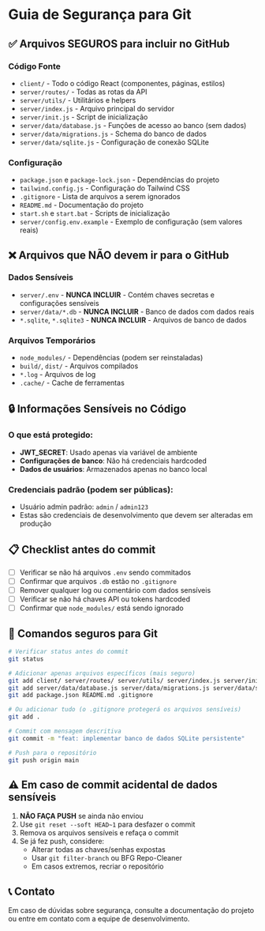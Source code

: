 # Guia de Segurança para Git

## ✅ Arquivos SEGUROS para incluir no GitHub

### Código Fonte
- `client/` - Todo o código React (componentes, páginas, estilos)
- `server/routes/` - Todas as rotas da API
- `server/utils/` - Utilitários e helpers
- `server/index.js` - Arquivo principal do servidor
- `server/init.js` - Script de inicialização
- `server/data/database.js` - Funções de acesso ao banco (sem dados)
- `server/data/migrations.js` - Schema do banco de dados
- `server/data/sqlite.js` - Configuração de conexão SQLite

### Configuração
- `package.json` e `package-lock.json` - Dependências do projeto
- `tailwind.config.js` - Configuração do Tailwind CSS
- `.gitignore` - Lista de arquivos a serem ignorados
- `README.md` - Documentação do projeto
- `start.sh` e `start.bat` - Scripts de inicialização
- `server/config.env.example` - Exemplo de configuração (sem valores reais)

## ❌ Arquivos que NÃO devem ir para o GitHub

### Dados Sensíveis
- `server/.env` - **NUNCA INCLUIR** - Contém chaves secretas e configurações sensíveis
- `server/data/*.db` - **NUNCA INCLUIR** - Banco de dados com dados reais
- `*.sqlite`, `*.sqlite3` - **NUNCA INCLUIR** - Arquivos de banco de dados

### Arquivos Temporários
- `node_modules/` - Dependências (podem ser reinstaladas)
- `build/`, `dist/` - Arquivos compilados
- `*.log` - Arquivos de log
- `.cache/` - Cache de ferramentas

## 🔒 Informações Sensíveis no Código

### O que está protegido:
- **JWT_SECRET**: Usado apenas via variável de ambiente
- **Configurações de banco**: Não há credenciais hardcoded
- **Dados de usuários**: Armazenados apenas no banco local

### Credenciais padrão (podem ser públicas):
- Usuário admin padrão: `admin` / `admin123`
- Estas são credenciais de desenvolvimento que devem ser alteradas em produção

## 📋 Checklist antes do commit

- [ ] Verificar se não há arquivos `.env` sendo commitados
- [ ] Confirmar que arquivos `.db` estão no `.gitignore`
- [ ] Remover qualquer log ou comentário com dados sensíveis
- [ ] Verificar se não há chaves API ou tokens hardcoded
- [ ] Confirmar que `node_modules/` está sendo ignorado

## 🚀 Comandos seguros para Git

```bash
# Verificar status antes do commit
git status

# Adicionar apenas arquivos específicos (mais seguro)
git add client/ server/routes/ server/utils/ server/index.js server/init.js
git add server/data/database.js server/data/migrations.js server/data/sqlite.js
git add package.json README.md .gitignore

# Ou adicionar tudo (o .gitignore protegerá os arquivos sensíveis)
git add .

# Commit com mensagem descritiva
git commit -m "feat: implementar banco de dados SQLite persistente"

# Push para o repositório
git push origin main
```

## ⚠️ Em caso de commit acidental de dados sensíveis

1. **NÃO FAÇA PUSH** se ainda não enviou
2. Use `git reset --soft HEAD~1` para desfazer o commit
3. Remova os arquivos sensíveis e refaça o commit
4. Se já fez push, considere:
   - Alterar todas as chaves/senhas expostas
   - Usar `git filter-branch` ou BFG Repo-Cleaner
   - Em casos extremos, recriar o repositório

## 📞 Contato

Em caso de dúvidas sobre segurança, consulte a documentação do projeto ou entre em contato com a equipe de desenvolvimento.